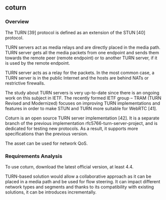 ## coturn

### Overview

The TURN [39] protocol is defined as an extension of the STUN [40] protocol. 

TURN servers act as media relays and are directly placed in the media path. TURN server gets all the media packets from one endpoint and sends them towards the remote peer (remote endpoint) or to another TURN server, if it is used by the remote endpoint.

TURN server acts as a relay for the packets. In the most common case, a TURN server is in the public Internet and the hosts are behind NATs or restrictive firewalls. 

The study about TURN servers is very up-to-date since there is an ongoing work on this subject in IETF. The recently formed IETF group – TRAM (TURN Revised and Modernized) focuses on improving TURN implementations and features in order to make STUN and TURN more suitable for WebRTC [41].

Coturn is an open source TURN server implementation [42]. It is a separate branch of the previous implementation rfc5766-turn-server-project, and is dedicated for testing new protocols. As a result, it supports more specifications than the previous version. 

The asset can be used for network QoS.

### Requirements Analysis

To use coturn, download the latest official version, at least 4.4.

TURN-based solution would allow a collaborative approach as it can be placed in a media path and be used for flow steering. It can impact different network types and segments and thanks to its compatibility with existing solutions, it can be introduces incrementally. 
